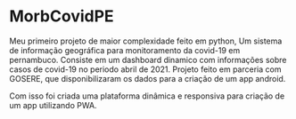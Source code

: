 # MorbCovidPE
Meu primeiro projeto de maior complexidade feito em python, Um sistema de informação geográfica para monitoramento da covid-19 em pernambuco. Consiste em um dashboard dinamico com informações sobre casos de covid-19 no periodo abril de 2021. Projeto feito em parceria com GOSERE, que disponibilizaram os dados para a criação de um app android.

Com isso foi criada uma plataforma dinâmica e responsiva para criação de um app utilizando PWA.


